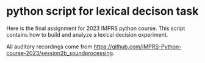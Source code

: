 # python script for lexical decison task

Here is the final assignment for 2023 IMPRS python course. This script contains how to build and analyze a lexical decision experiment.

All auditory recordings come from https://github.com/IMPRS-Python-course-2023/session2b_soundprocessing.
